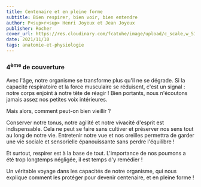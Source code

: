 ```yaml
---
title: Centenaire et en pleine forme
subtitle: Bien respirer, bien voir, bien entendre
author: P<sup>r<sup> Henri Joyeux et Jean Joyeux
publisher: Rocher
cover_url: https://res.cloudinary.com/fcatuhe/image/upload/c_scale,w_512/v1711899163/raphaele-rodellar.fr/bibliotheque/9782268108773.jpg
date: 2021/11/10
tags: anatomie-et-physiologie
---
```


### 4<sup>ème</sup> de couverture

Avec l'âge, notre organisme se transforme plus qu'il ne se dégrade. Si la capacité respiratoire et la force musculaire se réduisent, c'est un signal : notre corps enjoint à notre tête de réagir ! Bien portants, nous n'écoutons jamais assez nos petites voix intérieures.

Mais alors, comment peut-on bien vieillir ?

Conserver notre tonus, notre agilité et notre vivacité d'esprit est indispensable. Cela ne peut se faire sans cultiver et préserver nos sens tout au long de notre vie. Entretenir notre vue et nos oreilles permettra de garder une vie sociale et sensorielle épanouissante sans perdre l'équilibre !

Et surtout, respirer est à la base de tout. L'importance de nos poumons a été trop longtemps négligée, il est temps d'y remédier !

Un véritable voyage dans les capacités de notre organisme, qui nous explique comment les protéger pour devenir centenaire, et en pleine forme !
